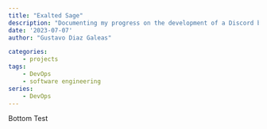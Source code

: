 ```yaml
---
title: "Exalted Sage"
description: "Documenting my progress on the development of a Discord bot as part of a DevOps project"
date: '2023-07-07'
author: "Gustavo Diaz Galeas"

categories:
    - projects
tags:
    - DevOps
    - software engineering
series:
    - DevOps
---
```


Bottom Test